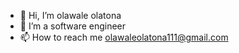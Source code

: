 - 👋 Hi, I’m olawale olatona
- 👀 I’m a software engineer
- 📫 How to reach me olawaleolatona111@gmail.com

<!---
waconzy/waconzy is a ✨ special ✨ repository because its `README.md` (this file) appears on your GitHub profile.
You can click the Preview link to take a look at your changes.
--->
